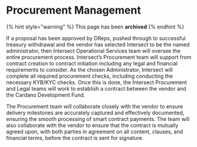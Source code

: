 # Procurement Management

{% hint style="warning" %}
This page has been **archived**&#x20;
{% endhint %}

If a proposal has been approved by DReps, pushed through to successful treasury withdrawal and the vendor has selected Intersect to be the named administrator, then Intersect Operational Services team will oversee the entire procurement process. Intersect’s Procurement team will support from contract creation to contract initiation including any legal and financial requirements to consider. As the chosen Administrator, Intersect will complete all required procurement checks, including conducting the necessary KYB/KYC checks. Once this is done, the Intersect Procurement and Legal teams will work to establish a contract between the vendor and the Cardano Development Fund.

The Procurement team will collaborate closely with the vendor to ensure delivery milestones are accurately captured and effectively documented, ensuring the smooth processing of smart contract payments. The team will also collaborate with the vendor to ensure that the contract is mutually agreed upon, with both parties in agreement on all content, clauses, and financial terms, before the contract is sent for signature.
